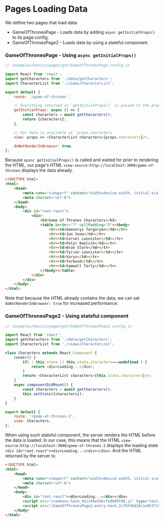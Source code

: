 <!---






    WARNING, READ THIS.
    This is a computed file. Do not edit.
    Edit `/examples/basics/pages/got/readme.template.md` instead.












    WARNING, READ THIS.
    This is a computed file. Do not edit.
    Edit `/examples/basics/pages/got/readme.template.md` instead.












    WARNING, READ THIS.
    This is a computed file. Do not edit.
    Edit `/examples/basics/pages/got/readme.template.md` instead.












    WARNING, READ THIS.
    This is a computed file. Do not edit.
    Edit `/examples/basics/pages/got/readme.template.md` instead.












    WARNING, READ THIS.
    This is a computed file. Do not edit.
    Edit `/examples/basics/pages/got/readme.template.md` instead.






-->
# Pages Loading Data

We define two pages that load data:
 - GameOfThronesPage - Loads data by adding `async getInitialProps()` to its page config.
 - GameOfThronesPage2 - Loads data by using a stateful component.




### GameOfThronesPage - Using `async getInitialProps()`

~~~js
// /examples/basics/pages/got/GameOfThronesPage.config.js

import React from 'react';
import getCharacters from './data/getCharacters';
import CharacterList from './views/CharacterList';

export default {
    route: '/game-of-thrones',

    // Everything returned in `getInitialProps()` is passed to the props of the view
    getInitialProps: async () => {
        const characters = await getCharacters();
        return {characters};
    },

    // Our data is available at `props.characters`
    view: props => <CharacterList characters={props.characters}/>,

    doNotRenderInBrowser: true,
};
~~~

Because `aysnc getInitialProps()` is called and waited for prior to rendering the HTML, our page's HTML `view-source:http://localhost:3000/game-of-thrones` displays the data already.

~~~html
<!DOCTYPE html>
<html>
    <head>
        <meta name="viewport" content="width=device-width, initial-scale=1, maximum-scale=1">
        <meta charset="utf-8">
    </head>
    <body>
        <div id="root-react">
            <div>
                <h3>Game of Thrones Characters</h3>
                <table border="7" cellPadding="5"><tbody>
                    <tr><td>Daenerys Targaryen</td></tr>
                    <tr><td>Jon Snow</td></tr>
                    <tr><td>Cersei Lannister</td></tr>
                    <tr><td>Petyr Baelish</td></tr>
                    <tr><td>Bran Stark</td></tr>
                    <tr><td>Tyrion Lannister</td></tr>
                    <tr><td>Varys</td></tr>
                    <tr><td>Tormund</td></tr>
                    <tr><td>Samwell Tarly</td></tr>
                </tbody></table>
            </div>
        </div>
    </body>
</html>
~~~

Note that because the HTML already contains the data, we can set `doNotRenderInBrowser: true` for increased performance.




### GameOfThronesPage2 - Using stateful component

~~~js
// /examples/basics/pages/got/GameOfThronesPage2.config.js

import React from 'react';
import getCharacters from './data/getCharacters';
import CharacterList from './views/CharacterList';

class Characters extends React.Component {
    render() {
        if( ! this.state || this.state.characters===undefined ) {
            return <div>Loading...</div>;
        }
        return <CharacterList characters={this.state.characters}/>;
    }
    async componentDidMount() {
        const characters = await getCharacters();
        this.setState({characters});
    }
}

export default {
    route: '/game-of-thrones-2',
    view: Characters,
};
~~~

When using such stateful component,
the server renders the HTML before the data is loaded.
In our case,
 this means that the HTML `view-source:http://localhost:3000/game-of-thrones-2`
displays the loading state `<div id="root-react"><div>Loading...</div></div>`.
And the HTML returned by the server is:

~~~html
<!DOCTYPE html>
<html>
    <head>
        <meta name="viewport" content="width=device-width, initial-scale=1, maximum-scale=1">
        <meta charset="utf-8">
    </head>
    <body>
        <div id="root-react"><div>Loading...</div></div>
        <script src="/commons.hash_451146e5dbcfe0b09f80.js" type="text/javascript"></script>
        <script src="/GameOfThronesPage2.entry.hash_2c79748d10c1e953f159.js" type="text/javascript"></script>
    </body>
</html>
~~~



<!---






    WARNING, READ THIS.
    This is a computed file. Do not edit.
    Edit `/examples/basics/pages/got/readme.template.md` instead.












    WARNING, READ THIS.
    This is a computed file. Do not edit.
    Edit `/examples/basics/pages/got/readme.template.md` instead.












    WARNING, READ THIS.
    This is a computed file. Do not edit.
    Edit `/examples/basics/pages/got/readme.template.md` instead.












    WARNING, READ THIS.
    This is a computed file. Do not edit.
    Edit `/examples/basics/pages/got/readme.template.md` instead.












    WARNING, READ THIS.
    This is a computed file. Do not edit.
    Edit `/examples/basics/pages/got/readme.template.md` instead.






-->
